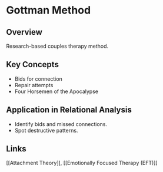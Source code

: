 # Gottman Method

## Overview
Research-based couples therapy method.

## Key Concepts
- Bids for connection
- Repair attempts
- Four Horsemen of the Apocalypse

## Application in Relational Analysis
- Identify bids and missed connections.
- Spot destructive patterns.

## Links
[[Attachment Theory]], [[Emotionally Focused Therapy (EFT)]]
